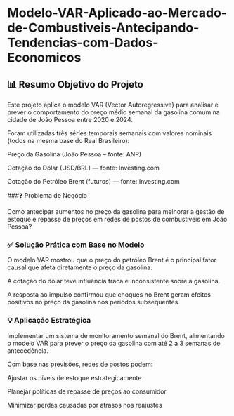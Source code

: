 # Modelo-VAR-Aplicado-ao-Mercado-de-Combustiveis-Antecipando-Tendencias-com-Dados-Economicos

## 📊 Resumo Objetivo do Projeto

Este projeto aplica o modelo VAR (Vector Autoregressive) para analisar e prever o comportamento do preço médio semanal da gasolina comum na cidade de João Pessoa entre 2020 e 2024.

Foram utilizadas três séries temporais semanais com valores nominais (todos na mesma base do Real Brasileiro):

Preço da Gasolina (João Pessoa – fonte: ANP)

Cotação do Dólar (USD/BRL) — fonte: Investing.com

Cotação do Petróleo Brent (futuros) — fonte: Investing.com

###❓ Problema de Negócio

Como antecipar aumentos no preço da gasolina para melhorar a gestão de estoque e repasse de preços em redes de postos de combustíveis em João Pessoa?

### ✅ Solução Prática com Base no Modelo

O modelo VAR mostrou que o preço do petróleo Brent é o principal fator causal que afeta diretamente o preço da gasolina.

A cotação do dólar teve influência fraca e inconsistente sobre a gasolina.

A resposta ao impulso confirmou que choques no Brent geram efeitos positivos no preço da gasolina nos períodos subsequentes.

### 💡 Aplicação Estratégica

Implementar um sistema de monitoramento semanal do Brent, alimentando o modelo VAR para prever o preço da gasolina com até 2 a 3 semanas de antecedência.

Com base nas previsões, redes de postos podem:

Ajustar os níveis de estoque estrategicamente

Planejar políticas de repasse de preços ao consumidor

Minimizar perdas causadas por atrasos nos reajustes
